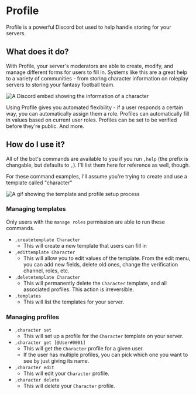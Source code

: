 # Profile

Profile is a powerful Discord bot used to help handle storing for your servers.

## What does it do?

With Profile, your server's moderators are able to create, modify, and manage different forms for users to fill in. Systems like this are a great help to a variety of communities - from storing character information on roleplay servers to storing your fantasy football team.

![A Discord embed showing the information of a character](https://voxelfox.co.uk/static/images/profile/new/created_profile.png)

Using Profile gives you automated flexibility - if a user responds a certain way, you can automatically assign them a role. Profiles can automatically fill in values based on current user roles. Profiles can be set to be verified before they're public. And more.

## How do I use it?

All of the bot's commands are available to you if you run `,help` (the prefix is changable, but defaults to `,`). I'll list them here for reference as well, though.

For these command examples, I'll assume you're trying to create and use a template called "character"

![A gif showing the template and profile setup process](https://voxelfox.co.uk/static/images/profile/new/template_and_profile_creation.gif)

### Managing templates

Only users with the `manage roles` permission are able to run these commands.

* `,createtemplate Character`
    * This will create a new template that users can fill in
* `,edittemplate Character`
    * This will allow you to edit values of the template. From the edit menu, you can add new fields, delete old ones, change the verification channel, roles, etc.
* `,deletetemplate Character`
    * This will permanently delete the `Character` template, and all associated profiles. This action is irreversible.
* `,templates`
    * This will list the templates for your server.

### Managing profiles

* `,character set`
    * This will set up a profile for the `Character` template on your server.
* `,character get [@User#0001]`
    * This will get the `Character` profile for a given user.
    * If the user has multiple profiles, you can pick which one you want to see by just giving its name.
* `,character edit`
    * This will edit your `Character` profile.
* `,character delete`
    * This will delete your `Character` profile.
